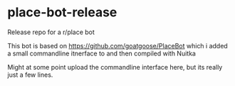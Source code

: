 # place-bot-release
Release repo for a r/place bot

This bot is based on https://github.com/goatgoose/PlaceBot which i added a small commandline itnerface to and then compiled with Nuitka

Might at some point upload the commandline interface here, but its really just a few lines.
